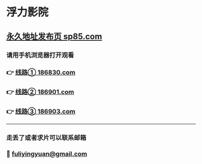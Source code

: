 # 浮力影院
[永久地址发布页 sp85.com](http://sp85.com)
-------------------------
### 请用手机浏览器打开观看
### 👉 [线路① 186830.com](http://186830.com)
### 👉 [线路② 186901.com](http://186901.com)
### 👉 [线路③ 186903.com](http://186903.com)
-------------------------
### 走丢了或者求片可以联系邮箱
### 📧 fuliyingyuan@gmail.com
